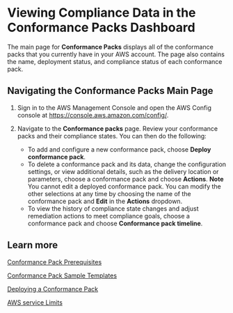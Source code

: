 # Viewing Compliance Data in the Conformance Packs Dashboard<a name="conformance-pack-dashboard"></a>

The main page for **Conformance Packs** displays all of the conformance packs that you currently have in your AWS account\. The page also contains the name, deployment status, and compliance status of each conformance pack\.

## Navigating the Conformance Packs Main Page<a name="use-cpack-view"></a>

1. Sign in to the AWS Management Console and open the AWS Config console at [https://console\.aws\.amazon\.com/config/](https://console.aws.amazon.com/config/)\.

1. Navigate to the **Conformance packs** page\. Review your conformance packs and their compliance states\. You can then do the following:
   + To add and configure a new conformance pack, choose **Deploy conformance pack**\.
   + To delete a conformance pack and its data, change the configuration settings, or view additional details, such as the delivery location or parameters, choose a conformance pack and choose **Actions**\.
**Note**  
You cannot edit a deployed conformance pack\. You can modify the other selections at any time by choosing the name of the conformance pack and **Edit** in the **Actions** dropdown\.
   + To view the history of compliance state changes and adjust remediation actions to meet compliance goals, choose a conformance pack and choose **Conformance pack timeline**\.

## Learn more<a name="cpack-learn"></a>

[Conformance Pack Prerequisites](https://docs.aws.amazon.com/config/latest/developerguide/cpack-prerequisites.html)

[Conformance Pack Sample Templates](https://docs.aws.amazon.com/config/latest/developerguide/conformancepack-sample-templates.html)

[Deploying a Conformance Pack](https://docs.aws.amazon.com/config/latest/developerguide/conformance-pack-console.html)

[AWS service Limits](https://docs.aws.amazon.com/config/latest/developerguide/configlimits.html)